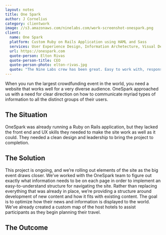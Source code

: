 ```yaml
---
layout: notes
title: One Spark
author: J Cornelius
category: clientwork
image: //s3.amazonaws.com/ninelabs.com/work-screenshot-onespark.png
client:
  name: One Spark
  platform: Custom Ruby on Rails Application using HAML and Sass
  services: User Experience Design, Information Archetecture, Visual Design
  url: https://onespark.com
  quote-person: Elton Rivas
  quote-person-title: CEO
  quote-person-photo: elton-rivas.jpg
  quote: "The Nine Labs crew has been great. Easy to work with, responsive and focused on our success. They helped us take content we already had and package it in a more user-friendly format. Not an easy task for an event that has so many tentacles to it!"
---
```

When you run the largest crowdfunding event in the world, you need a website that works well for a very diverse audience. OneSpark approached us with a need for clear direction on how to communicate myriad types of information to all the distinct groups of their users.

## The Situation
OneSpark was already running a Ruby on Rails application, but they lacked the front end and UX skills they needed to make the site work as well as it could. They needed a clean design and leadership to bring the project to completion.

## The Solution
This project is ongoing, and we&rsquo;re rolling out elements of the site as the big event draws closer. We&rsquo;ve worked with the OneSpark team to figure out exactly what information needs to be on each page in order to implement an easy-to-understand structure for navigating the site. Rather than replacing everything that was already in place, we&rsquo;re providing a structure around development of new content and how it fits with existing content. The goal is to optimize how their news and information is displayed to the world. We&rsquo;ve already created a custom map of the host hotels to assist participants as they begin planning their travel.

## The Outcome

